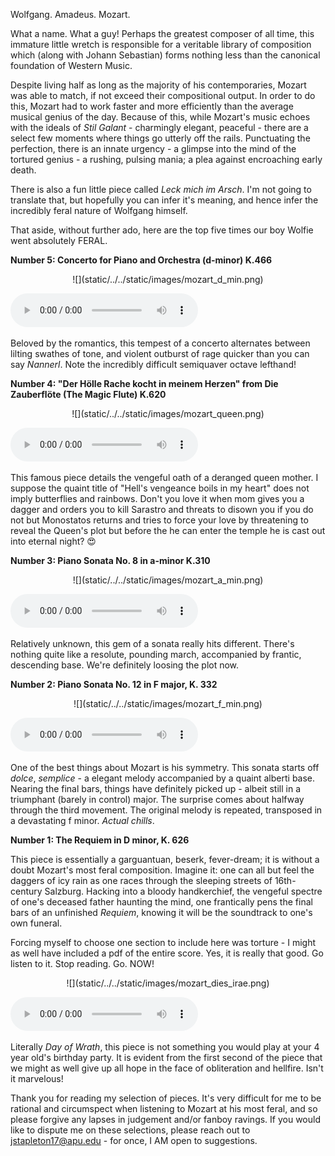 [category]: <> (General)
[date]: <> (2021/07/24)
[title]: <> (Symphonies and Scatology: Mozart At His Most Feral)

Wolfgang. Amadeus. Mozart. 

What a name. What a guy! Perhaps the greatest composer of all time, this immature little wretch is responsible for a veritable library of composition which (along with Johann Sebastian) forms nothing less than the canonical foundation of Western Music.

Despite living half as long as the majority of his contemporaries, Mozart was able to match, if not exceed their compositional output. In order to do this, Mozart had to work faster and more efficiently than the average musical genius of the day. Because of this, while Mozart's music echoes with the ideals of *Stil Galant* - charmingly elegant, peaceful - there are a select few moments where things go utterly off the rails. Punctuating the perfection, there is an innate urgency - a glimpse into the mind of the tortured genius - a rushing, pulsing mania; a plea against encroaching early death. 

There is also a fun little piece called *Leck mich im Arsch*. I'm not going to translate that, but hopefully you can infer it's meaning, and hence infer the incredibly feral nature of Wolfgang himself.

That aside, without further ado, here are the top five times our boy Wolfie went absolutely FERAL.

**Number 5: Concerto for Piano and Orchestra (d-minor) K.466**

<p align="center">
    ![](static/../../static/images/mozart_d_min.png)
</p>

<!-- audio tag starts here -->
<audio controls>
    <source src="{{ url_for('static',filename='audio/mozart_d_min.mp3') }}" type="audio/mp3">
</audio>
<!-- audio tag ends here --> 

Beloved by the romantics, this tempest of a concerto alternates between lilting swathes of tone, and violent outburst of rage quicker than you can say *Nannerl*. Note the incredibly difficult semiquaver octave lefthand!

**Number 4: "Der Hölle Rache kocht in meinem Herzen" from Die Zauberflöte (The Magic Flute) K.620**

<p align="center">
    ![](static/../../static/images/mozart_queen.png)
</p>

<!-- audio tag starts here -->
<audio controls>
    <source src="{{ url_for('static',filename='audio/mozart_queen.mp3') }}" type="audio/mp3">
</audio>
<!-- audio tag ends here --> 

This famous piece details the vengeful oath of a deranged queen mother. I suppose the quaint title of "Hell's vengeance boils in my heart" does not imply butterflies and rainbows. Don't you love it when mom gives you a dagger and orders you to kill Sarastro and threats to disown you if you do not but Monostatos returns and tries to force your love by threatening to reveal the Queen's plot but before the he can enter the temple he is cast out into eternal night? 😍

**Number 3: Piano Sonata No. 8 in a-minor K.310**

<p align="center">
    ![](static/../../static/images/mozart_a_min.png)
</p>

<!-- audio tag starts here -->
<audio controls>
    <source src="{{ url_for('static',filename='audio/mozart_a_min.mp3') }}" type="audio/mp3">
</audio>
<!-- audio tag ends here --> 

Relatively unknown, this gem of a sonata really hits different. There's nothing quite like a resolute, pounding march, accompanied by frantic, descending base. We're definitely loosing the plot now.


**Number 2: Piano Sonata No. 12 in F major, K. 332**

<p align="center">
    ![](static/../../static/images/mozart_f_min.png)
</p>

<!-- audio tag starts here -->
<audio controls>
    <source src="{{ url_for('static',filename='audio/mozart_f_min.mp3') }}" type="audio/mp3">
</audio>
<!-- audio tag ends here --> 

One of the best things about Mozart is his symmetry. This sonata starts off *dolce*, *semplice* - a elegant melody accompanied by a quaint alberti base. Nearing the final bars, things have definitely picked up - albeit still in a triumphant (barely in control) major. The surprise comes about halfway through the third movement. The original melody is repeated, transposed in a devastating f minor. *Actual chills*.

**Number 1: The Requiem in D minor, K. 626**

This piece is essentially a garguantuan, beserk, fever-dream; it is without a doubt Mozart's most feral composition. Imagine it: one can all but feel the daggers of icy rain as one races through the sleeping streets of 16th-century Salzburg. Hacking into a bloody handkerchief, the vengeful spectre of one's deceased father haunting the mind, one frantically pens the final bars of an unfinished *Requiem*, knowing it will be the soundtrack to one's own funeral. 

Forcing myself to choose one section to include here was torture - I might as well have included a pdf of the entire score. Yes, it is really that good. Go listen to it. Stop reading. Go. NOW!

<p align="center">
    ![](static/../../static/images/mozart_dies_irae.png)
</p>

<!-- audio tag starts here -->
<audio controls>
    <source src="{{ url_for('static',filename='audio/mozart_dies.mp3') }}" type="audio/mp3">
</audio>
<!-- audio tag ends here --> 

Literally *Day of Wrath*, this piece is not something you would play at your 4 year old's birthday party. It is evident from the first second of the piece that we might as well give up all hope in the face of obliteration and hellfire. Isn't it marvelous!


Thank you for reading my selection of pieces. It's very difficult for me to be rational and circumspect when listening to Mozart at his most feral, and so please forgive any lapses in judgement and/or fanboy ravings. If you would like to dispute me on these selections, please reach out to jstapleton17@apu.edu - for once, I AM open to suggestions.
